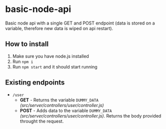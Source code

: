 # basic-node-api
Basic node api with a single GET and POST endpoint (data is stored on a variable, therefore new data is wiped on api restart).

## How to install
1. Make sure you have node.js installed
2. Run `npm i`
3. Run `npm start` and it should start running

## Existing endpoints
- `/user`
    - **GET** - Returns the variable `DUMMY_DATA` _(src/server/controllers/user/controller.js)_
    - **POST** - Adds data to the variable `DUMMY_DATA` _(src/server/controllers/user/controller.js)_. Returns the body provided throught the request.